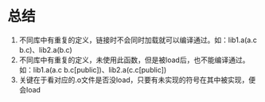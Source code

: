 # 总结

1. 不同库中有重复的定义，链接时不会同时加载就可以编译通过。如：lib1.a(a.c b.c)、lib2.a(b.c)
2. 不同库中有重复的定义，未使用此函数，但是被load后，也不能编译通过。如：lib1.a(a.c b.c[public])、lib2.a(c.c[public])
3. 关键在于看对应的.o文件是否没load，只要有未实现的符号在其中被实现，便会load